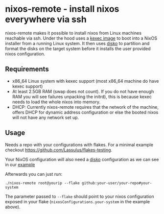 # nixos-remote - install nixos everywhere via ssh

nixos-remote makes it possible to install nixos from Linux machines reachable via ssh.
Under the hood uses a [kexec image](https://github.com/nix-community/nixos-images#kexec-tarballs) to boot
into a NixOS installer from a running Linux system.
It then uses [disko](https://github.com/nix-community/disko) to partition and
format the disks on the target system before it installs the user provided nixos
configuration.

## Requirements

- x86_64 Linux system with kexec support (most x86_64 machine do have kexec support)
- At least 2.5GB RAM (swap does not count). If you do not have enough RAM you
  will see failures unpacking the initrd), this is because kexec needs to load
  the whole nixos into memory.
- DHCP: Currently nixos-remote requires that the network of the machine, offers DHCP for
  dynamic address configuration or else the booted nixos will not have any
  network set up.

## Usage
Needs a repo with your configurations with flakes. For a minimal example checkout https://github.com/Lassulus/flakes-testing.

Your NixOS configuration will also need a [disko](https://github.com/nix-community/disko) configuration  as we can see in
our [example](https://github.com/Lassulus/flakes-testing/blob/216b3023c01581359599f5bc9ae48eeee2617627/flake.nix#L13)

Afterwards you can just run:

```
./nixos-remote root@yourip --flake github:your-user/your-repo#your-system
```

The parameter passed to `--flake` should point to your nixos configuration
exposed in your flake (`nixosConfigurations.your-system` in the example above).
